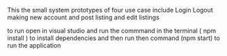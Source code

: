 This the  small system prototypes of four use case include Login Logout making new account and post listing and edit listings 


to run open in visual studio and run the commmand in the terminal ( npm install ) to install dependencies and then run then command (npm start) to run the application
